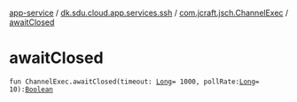 [app-service](../../index.md) / [dk.sdu.cloud.app.services.ssh](../index.md) / [com.jcraft.jsch.ChannelExec](index.md) / [awaitClosed](./await-closed.md)

# awaitClosed

`fun ChannelExec.awaitClosed(timeout: `[`Long`](https://kotlinlang.org/api/latest/jvm/stdlib/kotlin/-long/index.html)` = 1000, pollRate: `[`Long`](https://kotlinlang.org/api/latest/jvm/stdlib/kotlin/-long/index.html)` = 10): `[`Boolean`](https://kotlinlang.org/api/latest/jvm/stdlib/kotlin/-boolean/index.html)